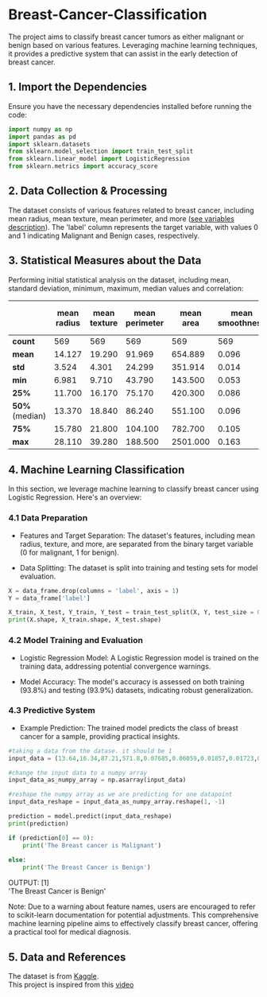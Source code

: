 # Breast-Cancer-Classification
The project aims to classify breast cancer tumors as either malignant or benign based on various features. Leveraging machine learning techniques, it provides a predictive system that can assist in the early detection of breast cancer.  
  
## 1. Import the Dependencies
Ensure you have the necessary dependencies installed before running the code:

```python
import numpy as np
import pandas as pd
import sklearn.datasets
from sklearn.model_selection import train_test_split
from sklearn.linear_model import LogisticRegression
from sklearn.metrics import accuracy_score
```

## 2. Data Collection & Processing
The dataset consists of various features related to breast cancer, including mean radius, mean texture, mean perimeter, and more ([see variables description](./variables_description.md)). The 'label' column represents the target variable, with values 0 and 1 indicating Malignant and Benign cases, respectively.  

## 3. Statistical Measures about the Data

Performing initial statistical analysis on the dataset, including mean, standard deviation, minimum, maximum, median values and correlation:

|                    | mean radius | mean texture | mean perimeter | mean area | mean smoothness | mean compactness | mean concavity | mean concave points | mean symmetry | mean fractal dimension | ... | worst texture | worst perimeter | worst area | worst smoothness | worst compactness | worst concavity | worst concave points | worst symmetry | worst fractal dimension | label |
|---------------------|-------------|--------------|-----------------|-----------|-----------------|------------------|----------------|---------------------|---------------|------------------------|-----|---------------|------------------|------------|-------------------|-------------------|-----------------|------------------------|----------------|--------------------------|-------|
| **count**           | 569         | 569          | 569             | 569       | 569             | 569              | 569            | 569                 | 569           | 569                    | ... | 569           | 569              | 569        | 569               | 569               | 569             | 569                    | 569            | 569                      | 569   |
| **mean**            | 14.127      | 19.290       | 91.969          | 654.889   | 0.096           | 0.104            | 0.089          | 0.049               | 0.181         | 0.063                 | ... | 25.677        | 107.261          | 880.583    | 0.132             | 0.254             | 0.272           | 0.115                  | 0.290          | 0.084                    | 0.627 |
| **std**             | 3.524       | 4.301        | 24.299          | 351.914   | 0.014           | 0.053            | 0.080          | 0.039               | 0.027         | 0.007                 | ... | 6.146         | 33.603           | 569.357    | 0.023             | 0.157             | 0.209           | 0.066                  | 0.062          | 0.018                    | 0.484 |
| **min**             | 6.981       | 9.710        | 43.790          | 143.500   | 0.053           | 0.019            | 0.000          | 0.000               | 0.106         | 0.050                 | ... | 12.020        | 50.410           | 185.200   | 0.071             | 0.027             | 0.000           | 0.000                  | 0.157          | 0.055                    | 0.000 |
| **25%**             | 11.700      | 16.170       | 75.170          | 420.300   | 0.086           | 0.065            | 0.030          | 0.020               | 0.162         | 0.058                 | ... | 21.080        | 84.110           | 515.300   | 0.117             | 0.147             | 0.115           | 0.065                  | 0.250          | 0.071                    | 0.000 |
| **50%** (median)    | 13.370      | 18.840       | 86.240          | 551.100   | 0.096           | 0.093            | 0.062          | 0.034               | 0.179         | 0.062                 | ... | 25.410        | 97.660           | 686.500   | 0.131             | 0.212             | 0.227           | 0.100                  | 0.282          | 0.080                    | 1.000 |
| **75%**             | 15.780      | 21.800       | 104.100         | 782.700   | 0.105           | 0.130            | 0.131          | 0.074               | 0.196         | 0.066                 | ... | 29.720        | 125.400          | 1084.000  | 0.146             | 0.339             | 0.383           | 0.161                  | 0.318          | 0.092                    | 1.000 |
| **max**             | 28.110      | 39.280       | 188.500         | 2501.000  | 0.163           | 0.345            | 0.427          | 0.201               | 0.304         | 0.097                 | ... | 49.540        | 251.200          | 4254.000  | 0.223             | 1.058             | 1.252           | 0.291                  | 0.664          | 0.208                    | 


## 4. Machine Learning Classification
In this section, we leverage machine learning to classify breast cancer using Logistic Regression. Here's an overview:

### 4.1 Data Preparation
* Features and Target Separation: The dataset's features, including mean radius, texture, and more, are separated from the binary target variable (0 for malignant, 1 for benign).

* Data Splitting: The dataset is split into training and testing sets for model evaluation.
  
```python
X = data_frame.drop(columns = 'label', axis = 1)
Y = data_frame['label']

X_train, X_test, Y_train, Y_test = train_test_split(X, Y, test_size = 0.2, random_state = 2)
print(X.shape, X_train.shape, X_test.shape)
```
  
### 4.2 Model Training and Evaluation
* Logistic Regression Model: A Logistic Regression model is trained on the training data, addressing potential convergence warnings.

* Model Accuracy: The model's accuracy is assessed on both training (93.8%) and testing (93.9%) datasets, indicating robust generalization.

### 4.3 Predictive System
* Example Prediction: The trained model predicts the class of breast cancer for a sample, providing practical insights.
  
```python
#taking a data from the datase. it should be 1
input_data = (13.64,16.34,87.21,571.8,0.07685,0.06059,0.01857,0.01723,0.1353,0.05953,0.1872,0.9234,1.449,14.55,0.004477,0.01177,0.01079,0.007956,0.01325,0.002551,14.67,23.19,96.08,656.7,0.1089,0.1582,0.105,0.08586,0.2346,0.08025)

#change the input data to a numpy array
input_data_as_numpy_array = np.asarray(input_data)

#reshape the numpy array as we are predicting for one datapoint
input_data_reshape = input_data_as_numpy_array.reshape(1, -1)

prediction = model.predict(input_data_reshape)
print(prediction)

if (prediction[0] == 0):
    print('The Breast cancer is Malignant')
    
else:
    print('The Breast Cancer is Benign')
```
OUTPUT: [1]  
'The Breast Cancer is Benign'    
  
Note:
Due to a warning about feature names, users are encouraged to refer to scikit-learn documentation for potential adjustments.
This comprehensive machine learning pipeline aims to effectively classify breast cancer, offering a practical tool for medical diagnosis.


## 5. Data and References  
The dataset is from [Kaggle](https://www.kaggle.com/datasets/yasserh/breast-cancer-dataset/data).  
This project is inspired from this [video](https://www.youtube.com/watch?v=bFh1umUDaGc&list=PLfFghEzKVmjvuSA67LszN1dZ-Dd_pkus6&index=24)
